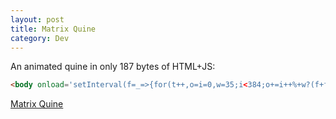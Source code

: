 ```yaml
---
layout: post
title: Matrix Quine
category: Dev
---
```

An animated quine in only 187 bytes of HTML+JS:

```html
<body onload='setInterval(f=_=>{for(t++,o=i=0,w=35;i<384;o+=i++%+w?(f+f+f)[i].fontcolor(g==9?"#FFF":[0,g,0]):"\n")g=0|(i/w-t/((i%w)**5%w+3)+w*t)%w;p.innerHTML=o},t=9)'bgcolor=X><pre id=p>
```

[Matrix Quine](matrix/quine)
